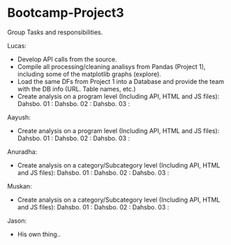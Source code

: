 # Bootcamp-Project3

Group Tasks and responsibilities.

Lucas:
- Develop API calls from the source.
- Compile all processing/cleaning analisys from Pandas (Project 1), including some of the matplotlib graphs (explore).
- Load the same DFs from Project 1 into a Database and provide the team with the DB info (URL. Table names, etc.)
- Create analysis on a program level (Including API, HTML and JS files):
    Dahsbo. 01 : 
    Dahsbo. 02 : 
    Dahsbo. 03 : 

Aayush:
- Create analysis on a program level (Including API, HTML and JS files):
    Dahsbo. 01 : 
    Dahsbo. 02 : 
    Dahsbo. 03 : 


Anuradha:
- Create analysis on a category/Subcategory level (Including API, HTML and JS files):
    Dahsbo. 01 : 
    Dahsbo. 02 : 
    Dahsbo. 03 : 

Muskan:
- Create analysis on a category/Subcategory level (Including API, HTML and JS files):
    Dahsbo. 01 : 
    Dahsbo. 02 : 
    Dahsbo. 03 : 

Jason:
- His own thing..



